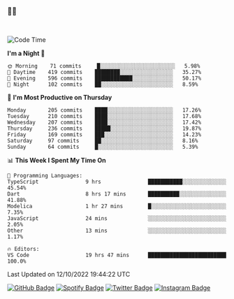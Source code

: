 ### 🤙🍺

<!-- <a href="https://github-readme-stats.vercel.app/api?username=hzak2xx&count_private=true&show_icons=true&theme=dracula">
  <img align="center" src="https://github-readme-stats.vercel.app/api?username=hzak2xx&count_private=true&show_icons=true&theme=dracula" />
</a>
</br> -->
</br>

<!--START_SECTION:waka-->
![Code Time](http://img.shields.io/badge/Code%20Time-1%2C926%20hrs%2043%20mins-blue)

**I'm a Night 🦉** 

```text
🌞 Morning    71 commits     █░░░░░░░░░░░░░░░░░░░░░░░░   5.98% 
🌆 Daytime    419 commits    ████████░░░░░░░░░░░░░░░░░   35.27% 
🌃 Evening    596 commits    ████████████░░░░░░░░░░░░░   50.17% 
🌙 Night      102 commits    ██░░░░░░░░░░░░░░░░░░░░░░░   8.59%

```
📅 **I'm Most Productive on Thursday** 

```text
Monday       205 commits    ████░░░░░░░░░░░░░░░░░░░░░   17.26% 
Tuesday      210 commits    ████░░░░░░░░░░░░░░░░░░░░░   17.68% 
Wednesday    207 commits    ████░░░░░░░░░░░░░░░░░░░░░   17.42% 
Thursday     236 commits    █████░░░░░░░░░░░░░░░░░░░░   19.87% 
Friday       169 commits    ███░░░░░░░░░░░░░░░░░░░░░░   14.23% 
Saturday     97 commits     ██░░░░░░░░░░░░░░░░░░░░░░░   8.16% 
Sunday       64 commits     █░░░░░░░░░░░░░░░░░░░░░░░░   5.39%

```


📊 **This Week I Spent My Time On** 

```text
💬 Programming Languages: 
TypeScript               9 hrs               ███████████░░░░░░░░░░░░░░   45.54% 
Dart                     8 hrs 17 mins       ██████████░░░░░░░░░░░░░░░   41.88% 
Modelica                 1 hr 27 mins        █░░░░░░░░░░░░░░░░░░░░░░░░   7.35% 
JavaScript               24 mins             ░░░░░░░░░░░░░░░░░░░░░░░░░   2.05% 
Other                    13 mins             ░░░░░░░░░░░░░░░░░░░░░░░░░   1.17%

🔥 Editors: 
VS Code                  19 hrs 47 mins      █████████████████████████   100.0%

```


 Last Updated on 12/10/2022 19:44:22 UTC
<!--END_SECTION:waka-->

[![GitHub Badge](https://img.shields.io/badge/GitHub-100000?style=for-the-badge&logo=github&logoColor=white)](https://github.com/hzak2xx)
[![Spotify Badge](https://img.shields.io/badge/Spotify-1ED760?&style=for-the-badge&logo=spotify&logoColor=white)](https://open.spotify.com/user/uf90s6sbbh75a1mt44clkhkvf)
[![Twitter Badge](https://img.shields.io/badge/Twitter-1DA1F2?style=for-the-badge&logo=twitter&logoColor=white)](https://twitter.com/hzak2xx)
[![Instagram Badge](https://img.shields.io/badge/Instagram-E4405F?style=for-the-badge&logo=instagram&logoColor=white)](https://www.instagram.com/hzak2xx/)
